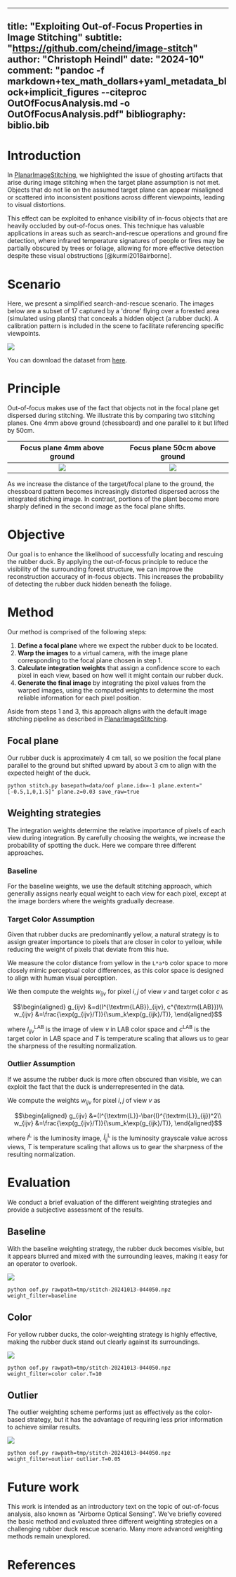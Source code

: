 
---
title: "Exploiting Out-of-Focus Properties in Image Stitching"
subtitle: "https://github.com/cheind/image-stitch"
author: "Christoph Heindl"
date: "2024-10"
comment: "pandoc -f markdown+tex_math_dollars+yaml_metadata_block+implicit_figures --citeproc OutOfFocusAnalysis.md -o OutOfFocusAnalysis.pdf"
bibliography: biblio.bib
---

# Introduction

In [PlanarImageStitching](./PlanarImageStitching.md), we highlighted the issue of ghosting artifacts that arise during image stitching when the target plane assumption is not met. Objects that do not lie on the assumed target plane can appear misaligned or scattered into inconsistent positions across different viewpoints, leading to visual distortions. 

This effect can be exploited to enhance visibility of in-focus objects that are heavily occluded by out-of-focus ones. This technique has valuable applications in areas such as search-and-rescue operations and ground fire detection, where infrared temperature signatures of people or fires may be partially obscured by trees or foliage, allowing for more effective detection despite these visual obstructions [@kurmi2018airborne].

# Scenario

Here, we present a simplified search-and-rescue scenario. The images below are a subset of 17 captured by a 'drone' flying over a forested area (simulated using plants) that conceals a hidden object (a rubber duck). A calibration pattern is included in the scene to facilitate referencing specific viewpoints.

![](etc/oof_ducky.jpg)

You can download the dataset from [here](https://drive.google.com/file/d/10h1QwlkxLyLN0XluWZdBL7DUDQ0p9CLN/view?usp=sharing).

# Principle

Out-of-focus makes use of the fact that objects not in the focal plane get dispersed during stitching. We illustrate this by comparing two stitching planes. One 4mm above ground (chessboard) and one parallel to it but lifted by 50cm.

Focus plane 4mm above ground     |  Focus plane 50cm above ground
:-------------------------:|:-------------------------:
![](etc/oof_stitch_4.png)  |  ![](etc/oof_stitch_500.png)

As we increase the distance of the target/focal plane to the ground, the chessboard pattern becomes increasingly distorted dispersed across the integrated stiching image. In contrast, portions of the plant become more sharply defined in the second image as the focal plane shifts.

# Objective

Our goal is to enhance the likelihood of successfully locating and rescuing the rubber duck. By applying the out-of-focus principle to reduce the visibility of the surrounding forest structure, we can improve the reconstruction accuracy of in-focus objects. This increases the probability of detecting the rubber duck hidden beneath the foliage.

# Method

Our method is comprised of the following steps:

1. **Define a focal plane** where we expect the rubber duck to be located.
1. **Warp the images** to a virtual camera, with the image plane corresponding to the focal plane chosen in step 1.
1. **Calculate integration weights** that assign a confidence score to each pixel in each view, based on how well it might contain our rubber duck.
1. **Generate the final image** by integrating the pixel values from the warped images, using the computed weights to determine the most reliable information for each pixel position.


Aside from steps 1 and 3, this approach aligns with the default image stitching pipeline as described in [PlanarImageStitching](./PlanarImageStitching.md).

## Focal plane

Our rubber duck is approximately 4 cm tall, so we position the focal plane parallel to the ground but shifted upward by about 3 cm to align with the expected height of the duck.

```shell
python stitch.py basepath=data/oof plane.idx=-1 plane.extent="[-0.5,1,0,1.5]" plane.z=0.03 save_raw=true
```

## Weighting strategies
The integration weights determine the relative importance of pixels of each view during integration. By carefully choosing the weights, we increase the probability of spotting the duck. Here we compare three different approaches.

### Baseline

For the baseline weights, we use the default stitching approach, which generally assigns nearly equal weight to each view for each pixel, except at the image borders where the weights gradually decrease.

### Target Color Assumption

Given that rubber ducks are predominantly yellow, a natural strategy is to assign greater importance to pixels that are closer in color to yellow, while reducing the weight of pixels that deviate from this hue. 

We measure the color distance from yellow in the `L*a*b` color space to more closely mimic perceptual color differences, as this color space is designed to align with human visual perception. 

We then compute the weights $w_{ijv}$ for pixel $i,j$ of view $v$ and target color $c$ as

```math
\begin{aligned}
    g_{ijv} &=d(I^{\textrm{LAB}}_{ijv}, c^{\textrm{LAB}})\\
    w_{ijv} &=\frac{\exp(g_{ijv}/T)}{\sum_k\exp(g_{ijk}/T)},    
\end{aligned}
```

where $I^{\textrm{LAB}}_{ijv}$ is the image of view $v$ in LAB color space and $c^{\textrm{LAB}}$ is the target color in LAB space and $T$ is temperature scaling that allows us to gear the sharpness of the resulting normalization.

### Outlier Assumption

If we assume the rubber duck is more often obscured than visible, we can exploit the fact that the duck is underrepresented in the data. 

We compute the weights $w_{ijv}$ for pixel $i,j$ of view $v$ as
```math
\begin{aligned}
    g_{ijv} &=(I^{\textrm{L}}-\bar{I}^{\textrm{L}}_{ij})^2\\
    w_{ijv} &=\frac{\exp(g_{ijv}/T)}{\sum_k\exp(g_{ijk}/T)},    
\end{aligned}
```

where $I^{\textrm{L}}$ is the luminosity image, $\bar{I}^{\textrm{L}}_{ij}$ is the luminosity grayscale value across views, $T$ is temperature scaling that allows us to gear the sharpness of the resulting normalization.

# Evaluation

We conduct a brief evaluation of the different weighting strategies and provide a subjective assessment of the results.

## Baseline

With the baseline weighting strategy, the rubber duck becomes visible, but it appears blurred and mixed with the surrounding leaves, making it easy for an operator to overlook.

![](etc/oof-baseline-20241013-082545.png)

```shell
python oof.py rawpath=tmp/stitch-20241013-044050.npz weight_filter=baseline
```

## Color

For yellow rubber ducks, the color-weighting strategy is highly effective, making the rubber duck stand out clearly against its surroundings.

![](etc/oof-color-20241013-082612.png)

```shell
python oof.py rawpath=tmp/stitch-20241013-044050.npz weight_filter=color color.T=10
```


## Outlier

The outlier weighting scheme performs just as effectively as the color-based strategy, but it has the advantage of requiring less prior information to achieve similar results.

![](etc/oof-outlier-20241013-082634.png)

```shell
python oof.py rawpath=tmp/stitch-20241013-044050.npz weight_filter=outlier outlier.T=0.05
```

# Future work

This work is intended as an introductory text on the topic of out-of-focus analysis, also known as "Airborne Optical Sensing". We've briefly covered the basic method and evaluated three different weighting strategies on a challenging rubber duck rescue scenario. Many more advanced weighting methods remain unexplored.

# References
